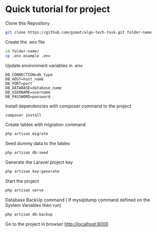 # Quick tutorial for project

Clone this Repository
```sh
git clone https://github.com/gsmat/algo-tech-task.git folder-name
```

Create the .env file
```sh
cd folder-name/
cp .env.example .env
```


Update environment variables in .env
```dosini
DB_CONNECTION=db_type
DB_HOST=host_name
DB_PORT=port
DB_DATABASE=database_name
DB_USERNAME=username
DB_PASSWORD=password
```

Install dependencies with composer command to the  project 
```sh
composer install
```


Create tables with migration command
```sh
php artisan migrate
```


Seed dummy data to the tables
```sh
php artisan db:seed
```


Generate the Laravel project key

```sh
php artisan key:generate
```

Start the project

```sh
php artisan serve
```

Database BackUp command ( If mysqldump command defined on the System Variables then run)

```sh
php artisan db:backup
```

Go to the project in browser
[http://localhost:8000](http://localhost:8000)
